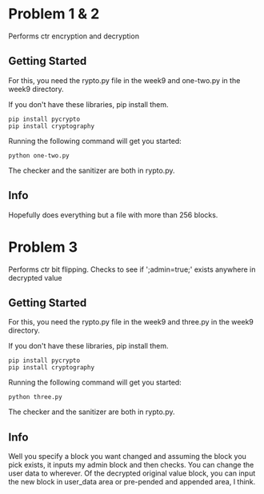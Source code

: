 # Problem 1 & 2

Performs ctr encryption and decryption

## Getting Started

For this, you need the rypto.py file in the week9 and one-two.py in the week9 directory.


If you don't have these libraries, pip install them.

    pip install pycrypto
    pip install cryptography

Running the following command will get you started:

    python one-two.py


The checker and the sanitizer are both in rypto.py.


## Info

Hopefully does everything but a file with more than 256 blocks.


# Problem 3

Performs ctr bit flipping. Checks to see if ';admin=true;' exists anywhere in decrypted value

## Getting Started

For this, you need the rypto.py file in the week9 and three.py in the week9 directory.


If you don't have these libraries, pip install them.

    pip install pycrypto
    pip install cryptography

Running the following command will get you started:

    python three.py


The checker and the sanitizer are both in rypto.py.


## Info

Well you specify a block you want changed and assuming the block you pick exists, it inputs my admin block and then checks. You can change the user data to wherever. Of the decrypted original value block, you can input the new block in user_data area or pre-pended and appended area, I think.
